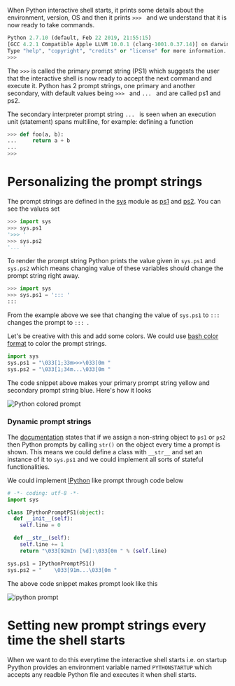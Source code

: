 When Python interactive shell starts, it prints some details about the environment, version, OS and then it prints `>>> ` and we understand that it is now ready to take commands.

```py
Python 2.7.10 (default, Feb 22 2019, 21:55:15)
[GCC 4.2.1 Compatible Apple LLVM 10.0.1 (clang-1001.0.37.14)] on darwin
Type "help", "copyright", "credits" or "license" for more information.
>>>
```

The `>>>` is called the primary prompt string (PS1) which suggests the user that the interactive shell is now
ready to accept the next command and execute it. Python has 2 prompt strings, one primary and another secondary,
with default values being `>>> ` and `... ` and are called ps1 and ps2.

The secondary interpreter prompt string `... ` is seen when an execution unit (statement) spans multiline, for example: defining a function

```py
>>> def foo(a, b):
...     return a + b
...
>>>
```

# Personalizing the prompt strings
The prompt strings are defined in the [sys](https://docs.python.org/3/library/sys.html) module as [ps1](https://docs.python.org/3/library/sys.html#sys.ps1) and [ps2](https://docs.python.org/3/library/sys.html#sys.ps2). You can see the values set

```py
>>> import sys
>>> sys.ps1
'>>> '
>>> sys.ps2
'... '
```

To render the prompt string Python prints the value given in `sys.ps1` and `sys.ps2` which means changing value of these variables should change the prompt string right away.

```py
>>> import sys
>>> sys.ps1 = '::: '
:::
```

From the example above we see that changing the value of `sys.ps1` to `::: ` changes the prompt to `::: `.

Let's be creative with this and add some colors. We could use [bash color format](https://misc.flogisoft.com/bash/tip_colors_and_formatting) to color the prompt strings.

```py
import sys
sys.ps1 = "\033[1;33m>>>\033[0m "
sys.ps2 = "\033[1;34m...\033[0m "
```

The code snippet above makes your primary prompt string yellow and secondary prompt string blue. Here's how it looks

![Python colored prompt](https://user-images.githubusercontent.com/4745789/74809433-2a74c080-5313-11ea-9cc5-640c68521c8a.png)

### Dynamic prompt strings

The [documentation](https://docs.python.org/3/library/sys.html#sys.ps2) states that if we assign a non-string object to `ps1` or `ps2` then Python prompts by calling `str()` on the object every time a prompt is shown. This means we could define a class with `__str__` and set an instance of it to `sys.ps1` and we could implement all sorts of stateful functionalities.

We could implement [IPython](https://ipython.org/) like prompt through code below

```py
# -*- coding: utf-8 -*-
import sys

class IPythonPromptPS1(object):
  def __init__(self):
    self.line = 0

  def __str__(self):
    self.line += 1
    return "\033[92mIn [%d]:\033[0m " % (self.line)

sys.ps1 = IPythonPromptPS1()
sys.ps2 = "    \033[91m...\033[0m "
```

The above code snippet makes prompt look like this

![ipython prompt](https://user-images.githubusercontent.com/4745789/74816659-92ca9e80-5321-11ea-84be-5eccd9497438.png)

# Setting new prompt strings every time the shell starts
When we want to do this everytime the interactive shell starts i.e. on startup Pyython provides an environment variable named `PYTHONSTARTUP` which accepts any readble Python file and executes it when shell starts.
